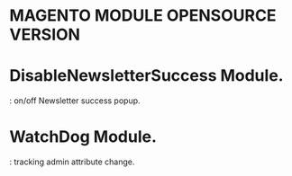# MAGENTO MODULE OPENSOURCE VERSION 

# DisableNewsletterSuccess Module.
: on/off Newsletter success popup.

# WatchDog Module.
: tracking admin attribute change.
